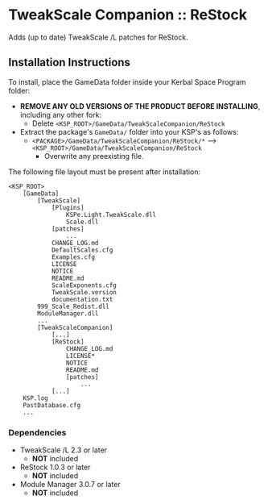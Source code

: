 # TweakScale Companion :: ReStock

Adds (up to date) TweakScale /L patches for ReStock.


## Installation Instructions

To install, place the GameData folder inside your Kerbal Space Program folder:

* **REMOVE ANY OLD VERSIONS OF THE PRODUCT BEFORE INSTALLING**, including any other fork:
	+ Delete `<KSP_ROOT>/GameData/TweakScaleCompanion/ReStock`
* Extract the package's `GameData/` folder into your KSP's as follows:
	+ `<PACKAGE>/GameData/TweakScaleCompanion/ReStock/*` --> `<KSP_ROOT>/GameData/TweakScaleCompanion/ReStock`
		- Overwrite any preexisting file.

The following file layout must be present after installation:

```
<KSP_ROOT>
	[GameData]
		[TweakScale]
			[Plugins]
				KSPe.Light.TweakScale.dll
				Scale.dll
			[patches]
				...
			CHANGE_LOG.md
			DefaultScales.cfg
			Examples.cfg
			LICENSE
			NOTICE
			README.md
			ScaleExponents.cfg
			TweakScale.version
			documentation.txt
		999_Scale_Redist.dll
		ModuleManager.dll
		...
		[TweakScaleCompanion]
			[...]
			[ReStock]
				CHANGE_LOG.md
				LICENSE*
				NOTICE
				README.md
				[patches]
					...
			[...]
	KSP.log
	PastDatabase.cfg
	...
```


### Dependencies

* TweakScale /L 2.3 or later
	+ **NOT** included
* ReStock 1.0.3 or later
	+ **NOT** included 
* Module Manager 3.0.7 or later
	+ **NOT** included

